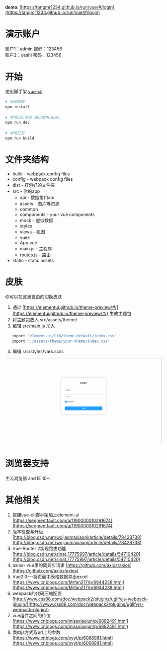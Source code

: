 **demo**: [https://tangmr1234.github.io/run/vue/#/login](https://tangmr1234.github.io/run/vue/#/login)

# 演示账户
账户1：admin  密码：123456    
账户2：ceshi  密码：123456

# 开始
使用脚手架 [vue-cli](https://github.com/vuejs/vue-cli)

``` bash
# 安装依赖
npm install

# 本地运行项目 端口使用:8081
npm run dev

# 本地打包
npm run build

```

# 文件夹结构
* build - webpack config files
* config - webpack config files
* dist - 打包好的文件夹
* src - 你的app
    * api - 数据接口api
    * assets - 图片等资源
    * common
    * components - your vue components
    * mock - 虚拟数据
    * styles
    * views - 视图
    * vuex 
    * App.vue
    * main.js - 主程序
    * routes.js - 路由 
* static - static assets

# 皮肤
你可以在这里自由的切换皮肤 
1. 通过 [https://elementui.github.io/theme-preview/#/](https://elementui.github.io/theme-preview/#/) 生成主题包
2. 将主题包放入 src/assets/theme/
3. 编辑 src/main.js 加入
``` bash
   import 'element-ui/lib/theme-default/index.css'
   import './assets/theme/your-theme/index.css'
```
4. 编辑 src/styles/vars.scss

![theme-blue](https://raw.githubusercontent.com/taylorchen709/markdown-images/master/vueadmin/rec-demo.gif)

# 浏览器支持

主流浏览器 and IE 10+.

# 其他相关

1. 搭建vue-cli脚手架加上element-ui [https://segmentfault.com/a/1190000010291674](https://segmentfault.com/a/1190000010291674)
2. 版本检查与升级 [http://blog.csdn.net/wojiaomaxiaoqi/article/details/78428738](http://blog.csdn.net/wojiaomaxiaoqi/article/details/78428738)
3. Vue-Router 2实现路由功能 [http://blog.csdn.net/sinat_17775997/article/details/54710420](http://blog.csdn.net/sinat_17775997/article/details/54710420)
4. axios- vue里的同异步请求 [https://github.com/axios/axios](https://github.com/axios/axios)
5. Vue2.0---将页面中表格数据导出excel [https://www.cnblogs.com/Mrfan217/p/6944238.html](https://www.cnblogs.com/Mrfan217/p/6944238.html)
6. webpack的代码压缩配置 [http://www.css88.com/doc/webpack2/plugins/uglifyjs-webpack-plugin/](http://www.css88.com/doc/webpack2/plugins/uglifyjs-webpack-plugin/)
7. vue组件之间的传值 [https://www.cnblogs.com/missxiaojun/p/6882491.html](https://www.cnblogs.com/missxiaojun/p/6882491.html)
8. 类似js方式取url上的参数 [https://www.cnblogs.com/xyyt/p/6068981.html](https://www.cnblogs.com/xyyt/p/6068981.html)
